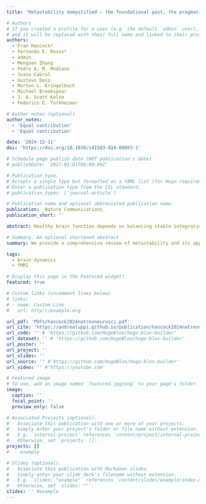 ```yaml
---
title: 'Metastability demystified — the foundational past, the pragmatic present and the promising future'

# Authors
# If you created a profile for a user (e.g. the default `admin` user), write the username (folder name) here
# and it will be replaced with their full name and linked to their profile.
authors:
  - Fran Hancock*
  - Fernando E. Rosas*
  - admin
  - Mengsen Zhang
  - Pedro A. M. Mediano
  - Joana Cabral
  - Gustavo Deco
  - Morten L. Kringelbach
  - Michael Breakspear
  - J. A. Scott Kelso
  - Federico E. Turkheimer

# Author notes (optional)
author_notes:
  - 'Equal contribution'
  - 'Equal contribution'

date: '2024-12-11'
doi: 'https://doi.org/10.1038/s41583-024-00883-1'

# Schedule page publish date (NOT publication's date).
# publishDate: '2017-01-01T00:00:00Z'

# Publication type.
# Accepts a single type but formatted as a YAML list (for Hugo requirements).
# Enter a publication type from the CSL standard.
# publication_types: ['journal-article']

# Publication name and optional abbreviated publication name.
publication: _Nature Communications_
publication_short: ''

abstract: Healthy brain function depends on balancing stable integration between brain areas for effective coordinated functioning, with coexisting segregation that allows subsystems to express their functional specialization. Metastability, a concept from the dynamical systems literature, has been proposed as a key signature that characterizes this balance. Building on this principle, the neuroscience literature has leveraged the phenomenon of metastability to investigate various aspects of brain function in health and disease. However, this body of work often uses the notion of metastability heuristically, and sometimes inaccurately, making it difficult to navigate the vast literature, interpret findings and foster further development of theoretical and experimental methodologies. Here, we provide a comprehensive review of metastability and its applications in neuroscience, covering its scientific and historical foundations and the practical measures used to assess it in empirical data. We also provide a critical analysis of recent theoretical developments, clarifying common misconceptions and paving the road for future developments.

# Summary. An optional shortened abstract.
summary: We provide a comprehensive review of metastability and its applications in neuroscience.

tags:
  - brain dynamics
  - fMRI

# Display this page in the Featured widget?
featured: true

# Custom links (uncomment lines below)
# links:
# - name: Custom Link
#   url: http://example.org

url_pdf: 'PDFs/hancock2024natrevneurosci.pdf'
url_cite: 'https://andrealuppi.github.io/publication/hancock2024natrevneurosci/cite.bib'
url_code: '' # 'https://github.com/HugoBlox/hugo-blox-builder'
url_dataset: '' # 'https://github.com/HugoBlox/hugo-blox-builder'
url_poster: ''
url_project: ''
url_slides: ''
url_source: '' #'https://github.com/HugoBlox/hugo-blox-builder'
url_video: '' #'https://youtube.com'

# Featured image
# To use, add an image named `featured.jpg/png` to your page's folder.
image:
  caption: ''
  focal_point: ''
  preview_only: false

# Associated Projects (optional).
#   Associate this publication with one or more of your projects.
#   Simply enter your project's folder or file name without extension.
#   E.g. `internal-project` references `content/project/internal-project/index.md`.
#   Otherwise, set `projects: []`.
projects: []
#  - example

# Slides (optional).
#   Associate this publication with Markdown slides.
#   Simply enter your slide deck's filename without extension.
#   E.g. `slides: "example"` references `content/slides/example/index.md`.
#   Otherwise, set `slides: ""`.
slides: '' #example
---
```


<!-- {{% callout note %}}
Click the _Cite_ button above to demo the feature to enable visitors to import publication metadata into their reference management software.
{{% /callout %}}

{{% callout note %}}
Create your slides in Markdown - click the _Slides_ button to check out the example.
{{% /callout %}}

Add the publication's **full text** or **supplementary notes** here. You can use rich formatting such as including [code, math, and images](https://docs.hugoblox.com/content/writing-markdown-latex/). -->
